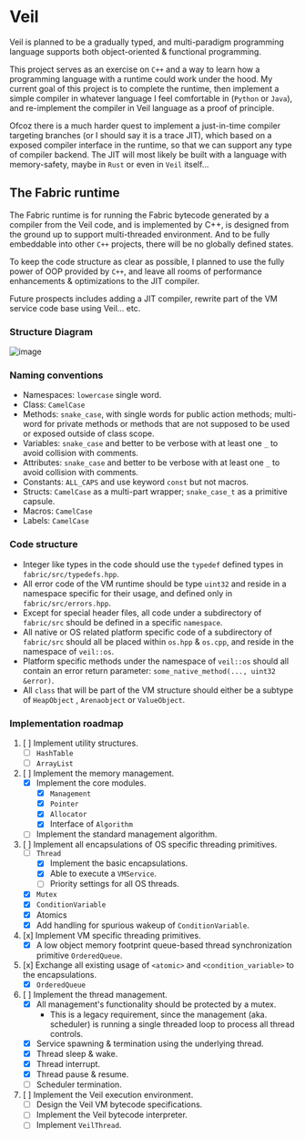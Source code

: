 # Veil

Veil is planned to be a gradually typed, and multi-paradigm programming language supports both object-oriented & functional programming.

This project serves as an exercise on ```C++``` and a way to learn how a programming language with a runtime could work under the hood.
My current goal of this project is to complete the runtime, then implement a simple compiler in whatever language I feel comfortable in
(```Python``` or ```Java```), and re-implement the compiler in Veil language as a proof of principle.

Ofcoz there is a much harder quest to implement a just-in-time compiler targeting branches (or I should say it is a trace JIT), which
based on a exposed compiler interface in the runtime, so that we can support any type of compiler backend. The JIT will most likely be
built with a language with memory-safety, maybe in ```Rust``` or even in ```Veil``` itself...

## The Fabric runtime

The Fabric runtime is for running the Fabric bytecode generated by a compiler from the Veil code, and is implemented
by C++, is designed from the ground up to support multi-threaded environment. And to be fully embeddable into other ```C++```
projects, there will be no globally defined states.

To keep the code structure as clear as possible, I planned to use the fully power of OOP provided by ```C++```, and leave all rooms of
performance enhancements & optimizations to the JIT compiler.

Future prospects includes adding a JIT compiler, rewrite part of the VM service code base using Veil... etc.

### Structure Diagram

![image](https://user-images.githubusercontent.com/47113671/218408370-62ccc500-b42c-4ad9-a5a5-44ebfab9e195.png)

### Naming conventions

- Namespaces: ```lowercase``` single word.
- Class: ```CamelCase```
- Methods: ```snake_case```, with single words for public action methods; multi-word for private methods or methods
           that are not supposed to be used or exposed outside of class scope.
- Variables: ```snake_case``` and better to be verbose with at least one ```_``` to avoid collision with comments.
- Attributes: ```snake_case``` and better to be verbose with at least one ```_``` to avoid collision with comments.
- Constants: ```ALL_CAPS``` and use keyword ```const``` but not macros.
- Structs: ```CamelCase``` as a multi-part wrapper; ```snake_case_t``` as a primitive capsule.
- Macros: ```CamelCase```
- Labels: ```CamelCase```

### Code structure

- Integer like types in the code should use the ```typedef``` defined types in ```fabric/src/typedefs.hpp```.
- All error code of the VM runtime should be type ```uint32``` and reside in a namespace specific for their usage, and
  defined only in ```fabric/src/errors.hpp```.
- Except for special header files, all code under a subdirectory of ```fabric/src``` should be defined in a
  specific ```namespace```.
- All native or OS related platform specific code of a subdirectory of ```fabric/src``` should all be placed
  within ```os.hpp``` & ```os.cpp```, and reside in the namespace of ```veil::os```.
- Platform specific methods under the namespace of ```veil::os``` should all contain an error return
  parameter: ```some_native_method(..., uint32 &error)```.
- All ```class``` that will be part of the VM structure should either be a subtype of ```HeapObject```
  , ```Arenaobject``` or ```ValueObject```.

### Implementation roadmap

1. [ ] Implement utility structures.
   - [ ] ```HashTable```
   - [ ] ```ArrayList```

2. [ ] Implement the memory management.
    - [x] Implement the core modules.
        - [x] ```Management```
        - [x] ```Pointer```
        - [x] ```Allocator```
        - [x] Interface of ```Algorithm```
    - [ ] Implement the standard management algorithm.

3. [ ] Implement all encapsulations of OS specific threading primitives.
    - [ ] ```Thread```
      - [x] Implement the basic encapsulations.
      - [x] Able to execute a ```VMService```.
      - [ ] Priority settings for all OS threads.
    - [x] ```Mutex```
    - [x] ```ConditionVariable```
    - [x] Atomics
    - [x] Add handling for spurious wakeup of ```ConditionVariable```.

4. [x] Implement VM specific threading primitives.
    - [x] A low object memory footprint queue-based thread synchronization primitive ```OrderedQueue```.

5. [x] Exchange all existing usage of ```<atomic>``` and ```<condition_variable>``` to the encapsulations.
    - [x] ```OrderedQueue```

6. [ ] Implement the thread management.
    - [x] All management's functionality should be protected by a mutex.
      - This is a legacy requirement, since the management (aka. scheduler) is running a single threaded loop to process
        all thread controls.
    - [x] Service spawning & termination using the underlying thread.
    - [x] Thread sleep & wake.
    - [x] Thread interrupt.
    - [x] Thread pause & resume.
    - [ ] Scheduler termination.

7. [ ] Implement the Veil execution environment.
    - [ ] Design the Veil VM bytecode specifications.
    - [ ] Implement the Veil bytecode interpreter.
    - [ ] Implement ```VeilThread```.
